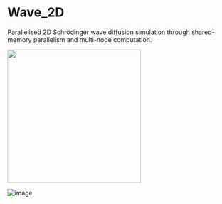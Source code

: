 # Wave_2D
Parallelised 2D Schrödinger wave diffusion simulation through shared-memory parallelism and multi-node computation.

<!-- https://github.com/nidhikumar/wave_2D/assets/29653660/edbb0913-0cd5-4baa-b8ac-30f057a57871 -->

<img src="https://github.com/user-attachments/assets/baa5e1cb-0c44-4d10-9292-2157c9cda9ad" width="300" height="auto">


![image](https://github.com/user-attachments/assets/baa5e1cb-0c44-4d10-9292-2157c9cda9ad)
